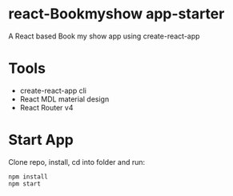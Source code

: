 # react-Bookmyshow app-starter
A React based Book my show app using create-react-app

# Tools
* create-react-app cli
* React MDL material design
* React Router v4

# Start App
Clone repo, install, cd into folder and run:
```git
npm install
npm start
```
